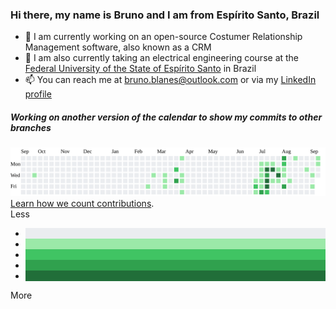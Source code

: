 ### Hi there, my name is Bruno and I am from Espírito Santo, Brazil

- 🔭 I am currently working on an open-source Costumer Relationship Management software, also known as a CRM
- 🌱 I am also currently taking an electrical engineering course at the [Federal University of the State of Espírito Santo](http://ufes.br/) in Brazil
- 📫 You can reach me at [bruno.blanes@outlook.com](mailto:bruno.blanes@outlook.com) or via my [LinkedIn profile](https://www.linkedin.com/in/BrunoBlanes/)

##### Working on another version of the calendar to show my commits to other branches
<div class="border py-2 graph-before-activity-overview">
	<div class="js-calendar-graph mx-md-2 mx-3 d-flex flex-column flex-items-end flex-xl-items-center overflow-hidden pt-1 is-graph-loading graph-canvas calendar-graph height-full text-center" data-graph-url="/users/BrunoBlanes/contributions?to=2020-09-16" data-url="/BrunoBlanes" data-from="2019-09-15 00:00:00 -0300" data-to="2020-09-16 23:59:59 -0300" data-org="">
		<img src="./calendar.svg" alt="Modified contribuiton calendar">
	</div>
	<div class="contrib-footer clearfix mt-1 mx-3 px-3 pb-1">
		<div class="float-left text-gray">
			<a href="https://docs.github.com/articles/why-are-my-contributions-not-showing-up-on-my-profile" class="">Learn how we count contributions</a>.
		</div>
		<div class="contrib-legend text-gray" title="A summary of pull requests, issues opened, and commits to the default and gh-pages branches.">
			Less
			<ul class="legend">
			<li style="background-color: #ebedf0"></li>
				<li style="background-color: #9be9a8"></li>
				<li style="background-color: #40c463"></li>
				<li style="background-color: #30a14e"></li>
				<li style="background-color: #216e39"></li>
			</ul>
			More
		</div>
	</div>
</div>